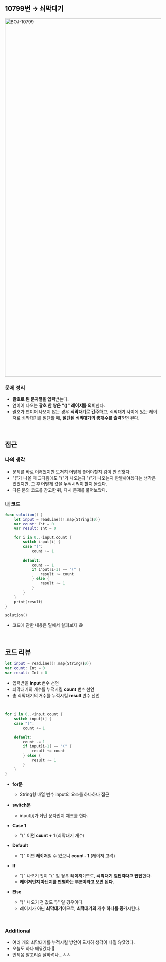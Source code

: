 ## 10799번 → 쇠막대기
<img width="1159" alt="BOJ-10799" src="https://user-images.githubusercontent.com/64394744/152528384-d98f01f8-5606-4714-a8b1-5c7cf449e620.png">
</br>

### 문제 정리
* **괄호로 된 문자열을 입력**받는다.
* 연이어 나오는 **괄호 한 쌍은 "()" 레이저를 의미**한다.
* 괄호가 연이어 나오지 않는 경우 **쇠막대기로 간주**하고, 쇠막대기 사이에 있는 레이저로 쇠막대기를 절단할 때, **절단된 쇠막대기의 총개수를 출력**하면 된다. 
</br>

## 접근

### 나의 생각 
* 문제를 바로 이해했지만 도저히 어떻게 풀어야할지 감이 안 잡혔다.
* "("가 나올 때 그다음에도 "("가 나오는지 ")"가 나오는지 판별해야겠다는 생각은 있었지만, 그 후 어떻게 값을 누적시켜야 할지 몰랐다.
* 다른 분의 코드를 참고한 뒤, 다시 문제를 풀어보았다.

### 내 코드
```swift
func solution() {
    let input = readLine()!.map{String($0)}
    var count: Int = 0
    var result: Int = 0

    for i in 0..<input.count {
        switch input[i] {
        case "(":
            count += 1
            
        default:
            count -= 1
            if input[i-1] == "(" {
                result += count
            } else {
                result += 1
            }
        }
    }
    print(result)
}

solution()
```
- 코드에 관한 내용은 밑에서 살펴보자 😆
</br>

## 코드 리뷰
```swift
let input = readLine()!.map{String($0)}
var count: Int = 0
var result: Int = 0
```
* 입력받을 **input** 변수 선언
* 쇠막대기의 개수를 누적시킬 **count** 변수 선언
* 총 쇠막대기의 개수를 누적시킬 **result** 변수 선언

</br>

```swift
for i in 0..<input.count {
    switch input[i] {
    case "(":
        count += 1
        
    default:
        count -= 1
        if input[i-1] == "(" {
            result += count
        } else {
            result += 1
        }
    }
}
```
* **for문**
    * String형 배열 변수 input의 요소를 하나하나 접근
    
* **switch문**
    * input[i]가 어떤 문자인지 체크를 한다.
    
* **Case 1**
    * "(" 이면 **count + 1** (쇠막대기 개수)
    
* **Default**
    * ")" 이면 **레이저**일 수 있으니 **count - 1** (레이저 고려)
    
* **If**
    * ")" 나오기 전이 "(" 일 경우 **레이저**이므로, **쇠막대기 절단이라고 판단**한다.
    * **레이저인지 아닌지를 판별하는 부분이라고 보면 된다.**
    
* **Else**
    * ")" 나오기 전 값도 ")" 일 경우이다.
    * 레이저가 아닌 **쇠막대기**이므로, **쇠막대기의 개수 하나를 증가**시킨다. 
</br>


### Additional
- 여러 개의 쇠막대기를 누적시킬 방안이 도저히 생각이 나질 않았었다.
- 오늘도 하나 배워갔다 🥲
- 언제쯤 알고리즘 잘하려나...ㅎㅎ

